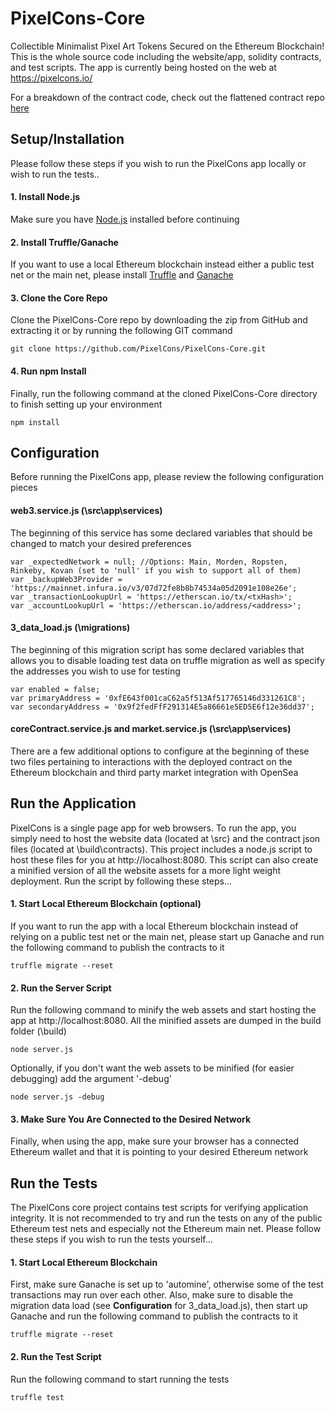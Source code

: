 # PixelCons-Core
Collectible Minimalist Pixel Art Tokens Secured on the Ethereum Blockchain! This is the whole source code including the website/app, solidity contracts, 
and test scripts. The app is currently being hosted on the web at https://pixelcons.io/

For a breakdown of the contract code, check out the flattened contract repo [here](https://github.com/PixelCons/PixelCons-Contracts)

## Setup/Installation
Please follow these steps if you wish to run the PixelCons app locally or wish to run the tests..

#### 1. Install Node.js
Make sure you have [Node.js](https://nodejs.org) installed before continuing

#### 2. Install Truffle/Ganache
If you want to use a local Ethereum blockchain instead either a public test net or the main net, please install [Truffle](https://truffleframework.com/truffle) and [Ganache](https://truffleframework.com/ganache)

#### 3. Clone the Core Repo
Clone the PixelCons-Core repo by downloading the zip from GitHub and extracting it or by running the following GIT command
```
git clone https://github.com/PixelCons/PixelCons-Core.git
```

#### 4. Run npm Install
Finally, run the following command at the cloned PixelCons-Core directory to finish setting up your environment
```
npm install
```

## Configuration
Before running the PixelCons app, please review the following configuration pieces

#### web3.service.js (\src\app\services)
The beginning of this service has some declared variables that should be changed to match your desired preferences
```
var _expectedNetwork = null; //Options: Main, Morden, Ropsten, Rinkeby, Kovan (set to 'null' if you wish to support all of them)
var _backupWeb3Provider = 'https://mainnet.infura.io/v3/07d72fe8b8b74534a05d2091e108e26e';
var _transactionLookupUrl = 'https://etherscan.io/tx/<txHash>';
var _accountLookupUrl = 'https://etherscan.io/address/<address>';
```

#### 3_data_load.js (\migrations)
The beginning of this migration script has some declared variables that allows you to disable loading test data on truffle migration as well as specify the addresses you wish to use for testing
```
var enabled = false;
var primaryAddress = '0xfE643f001caC62a5f513Af517765146d331261C8';
var secondaryAddress = '0x9f2fedFfF291314E5a86661e5ED5E6f12e36dd37';
```

#### coreContract.service.js and market.service.js (\src\app\services)
There are a few additional options to configure at the beginning of these two files pertaining to interactions with the deployed contract on the Ethereum blockchain and third party market integration with OpenSea

## Run the Application
PixelCons is a single page app for web browsers. To run the app, you simply need to host the website data (located at \src) 
and the contract json files (located at \build\contracts). This project includes a node.js script to host these files for you at 
http://localhost:8080. This script can also create a minified version of all the website assets for a more light weight deployment. Run the script by following these steps...

#### 1. Start Local Ethereum Blockchain (optional)
If you want to run the app with a local Ethereum blockchain instead of relying on a public test net or the main net, please start up Ganache and run the following command to publish the contracts to it
```
truffle migrate --reset
```

#### 2. Run the Server Script
Run the following command to minify the web assets and start hosting the app at http://localhost:8080. All the minified assets are dumped in the build folder (\build)
```
node server.js
```
Optionally, if you don't want the web assets to be minified (for easier debugging) add the argument '-debug'

```
node server.js -debug
```

#### 3. Make Sure You Are Connected to the Desired Network
Finally, when using the app, make sure your browser has a connected Ethereum wallet and that it is pointing to your desired Ethereum network

## Run the Tests
The PixelCons core project contains test scripts for verifying application integrity. It is not recommended to try and run the tests on any of
the public Ethereum test nets and especially not the Ethereum main net. Please follow these steps if you wish to run the tests yourself...

#### 1. Start Local Ethereum Blockchain
First, make sure Ganache is set up to 'automine', otherwise some of the test transactions may run over each other. Also, make sure to disable the migration data load (see **Configuration** for 3_data_load.js), then start up Ganache and run the following command to publish the contracts to it
```
truffle migrate --reset
```

#### 2. Run the Test Script
Run the following command to start running the tests
```
truffle test
```

